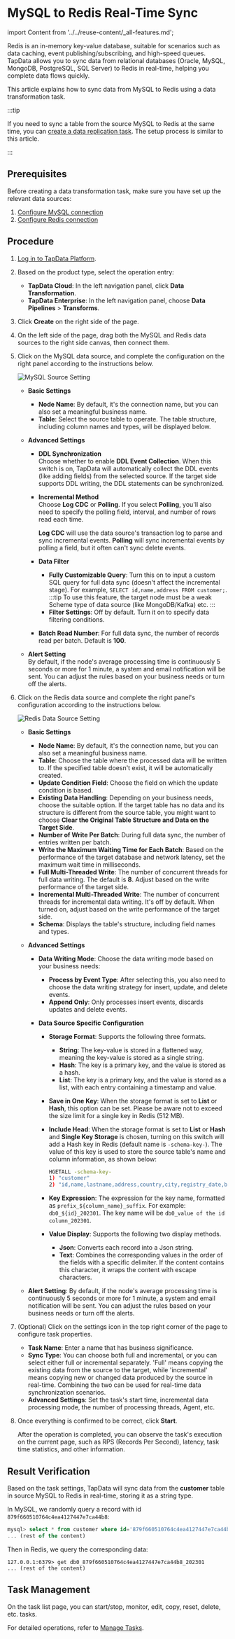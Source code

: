 # MySQL to Redis Real-Time Sync
import Content from '../../reuse-content/_all-features.md';

<Content />

Redis is an in-memory key-value database, suitable for scenarios such as data caching, event publishing/subscribing, and high-speed queues. TapData allows you to sync data from relational databases (Oracle, MySQL, MongoDB, PostgreSQL, SQL Server) to Redis in real-time, helping you complete data flows quickly.

This article explains how to sync data from MySQL to Redis using a data transformation task.

:::tip

If you need to sync a table from the source MySQL to Redis at the same time, you can [create a data replication task](../../user-guide/copy-data/create-task.md). The setup process is similar to this article.

:::

## Prerequisites

Before creating a data transformation task, make sure you have set up the relevant data sources:

1. [Configure MySQL connection](../../prerequisites/on-prem-databases/mysql.md)
2. [Configure Redis connection](../../prerequisites/on-prem-databases/redis.md)

## Procedure

1. [Log in to TapData Platform](../../user-guide/log-in.md).

2. Based on the product type, select the operation entry:

   * **TapData Cloud**: In the left navigation panel, click **Data Transformation**.
   * **TapData Enterprise**: In the left navigation panel, choose **Data Pipelines** > **Transforms**.
   
3. Click **Create** on the right side of the page.

4. On the left side of the page, drag both the MySQL and Redis data sources to the right side canvas, then connect them.

5. Click on the MySQL data source, and complete the configuration on the right panel according to the instructions below.

   ![MySQL Source Setting](../../images/data_dev_mysql_setting.png)

   * **Basic Settings**      
     * **Node Name**: By default, it's the connection name, but you can also set a meaningful business name.
     * **Table**: Select the source table to operate. The table structure, including column names and types, will be displayed below.      
     
   * **Advanced Settings**      
     * **DDL Synchronization**      
       Choose whether to enable **DDL Event Collection**. When this switch is on, TapData will automatically collect the DDL events (like adding fields) from the selected source. If the target side supports DDL writing, the DDL statements can be synchronized.      
       
     * **Incremental Method**      
       Choose **Log CDC** or **Polling**. If you select **Polling**, you'll also need to specify the polling field, interval, and number of rows read each time.
       
       **Log CDC** will use the data source's transaction log to parse and sync incremental events. **Polling** will sync incremental events by polling a field, but it often can't sync delete events.      
       
     * **Data Filter**      
       
       * **Fully Customizable Query**: Turn this on to input a custom SQL query for full data sync (doesn't affect the incremental stage). For example, `SELECT id,name,address FROM customer;`.
         :::tip
         To use this feature, the target node must be a weak Scheme type of data source (like MongoDB/Kafka) etc.
         ::: 
       * **Filter Settings**: Off by default. Turn it on to specify data filtering conditions.      
       
     * **Batch Read Number**: For full data sync, the number of records read per batch. Default is **100**.     
     
   * **Alert Setting**   
     By default, if the node's average processing time is continuously 5 seconds or more for 1 minute, a system and email notification will be sent. You can adjust the rules based on your business needs or turn off the alerts.

6. Click on the Redis data source and complete the right panel's configuration according to the instructions below.

   ![Redis Data Source Setting](../../images/data_dev_redis_setting.png)

   * **Basic Settings**      
     * **Node Name**: By default, it's the connection name, but you can also set a meaningful business name.
     * **Table**: Choose the table where the processed data will be written to. If the specified table doesn't exist, it will be automatically created.
     * **Update Condition Field**: Choose the field on which the update condition is based.
     * **Existing Data Handling**: Depending on your business needs, choose the suitable option. If the target table has no data and its structure is different from the source table, you might want to choose **Clear the Original Table Structure and Data on the Target Side**.
     * **Number of Write Per Batch**: During full data sync, the number of entries written per batch.
     * **Write the Maximum Waiting Time for Each Batch**: Based on the performance of the target database and network latency, set the maximum wait time in milliseconds.      
     * **Full Multi-Threaded Write**: The number of concurrent threads for full data writing. The default is **8**. Adjust based on the write performance of the target side.      
     * **Incremental Multi-Threaded Write**: The number of concurrent threads for incremental data writing. It's off by default. When turned on, adjust based on the write performance of the target side.      
     * **Schema**: Displays the table's structure, including field names and types.         
   * **Advanced Settings** 
     * **Data Writing Mode**: Choose the data writing mode based on your business needs:
       * **Process by Event Type**: After selecting this, you also need to choose the data writing strategy for insert, update, and delete events.
       * **Append Only**: Only processes insert events, discards updates and delete events.        
     * **Data Source Specific Configuration**
       
       * **Storage Format**: Supports the following three formats.
         
         * **String**: The key-value is stored in a flattened way, meaning the key-value is stored as a single string. 
         * **Hash**: The key is a primary key, and the value is stored as a hash.
         * **List**: The key is a primary key, and the value is stored as a list, with each entry containing a timestamp and value.
         
       * **Save in One Key**: When the storage format is set to **List** or **Hash**, this option can be set. Please be aware not to exceed the size limit for a single key in Redis (512 MB).
       
       * **Include Head**: When the storage format is set to **List** or **Hash** and **Single Key Storage** is chosen, turning on this switch will add a Hash key in Redis (default name is `-schema-key-`). The value of this key is used to store the source table's name and column information, as shown below:
       
         ```bash
         HGETALL -schema-key-
         1) "customer"
         2) "id,name,lastname,address,country,city,registry_date,birthdate,email,phone_number,locale"
         ```
       
       * **Key Expression**: The expression for the key name, formatted as `prefix_${column_name}_suffix`. For example: `db0_${id}_202301`. The key name will be `db0_value of the id column_202301`.
       
       * **Value Display**: Supports the following two display methods.
       
         - **Json**: Converts each record into a Json string.
         - **Text**: Combines the corresponding values in the order of the fields with a specific delimiter. If the content contains this character, it wraps the content with escape characters.
     
   * **Alert Setting**: 
     By default, if the node's average processing time is continuously 5 seconds or more for 1 minute, a system and email notification will be sent. You can adjust the rules based on your business needs or turn off the alerts.

7. (Optional) Click on the settings icon in the top right corner of the page to configure task properties.

   * **Task Name**: Enter a name that has business significance.
   * **Sync Type**: You can choose both full and incremental, or you can select either full or incremental separately. 'Full' means copying the existing data from the source to the target, while 'incremental' means copying new or changed data produced by the source in real-time. Combining the two can be used for real-time data synchronization scenarios.
   * **Advanced Settings**: Set the task's start time, incremental data processing mode, the number of processing threads, Agent, etc.

8. Once everything is confirmed to be correct, click **Start**.

   After the operation is completed, you can observe the task's execution on the current page, such as RPS (Records Per Second), latency, task time statistics, and other information.

## Result Verification

Based on the task settings, TapData will sync data from the **customer** table in source MySQL to Redis in real-time, storing it as a string type.

In MySQL, we randomly query a record with id `879f660510764c4ea4127447e7ca44b8`:

```sql
mysql> select * from customer where id='879f660510764c4ea4127447e7ca44b8' \G;
... (rest of the content)
```

Then in Redis, we query the corresponding data:

```shell
127.0.0.1:6379> get db0_879f660510764c4ea4127447e7ca44b8_202301
... (rest of the content)
```

## Task Management

On the task list page, you can start/stop, monitor, edit, copy, reset, delete, etc. tasks.

For detailed operations, refer to [Manage Tasks](../../user-guide/data-development/monitor-task.md).
